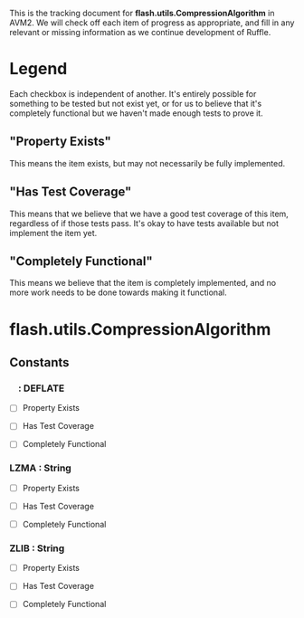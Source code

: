 This is the tracking document for **flash.utils.CompressionAlgorithm** in AVM2. We will check off each item of progress as appropriate, and fill in any relevant or missing information as we continue development of Ruffle.
# Legend

Each checkbox is independent of another. It's entirely possible for something to be tested but not exist yet, or for us to believe that it's completely functional but we haven't made enough tests to prove it.
## "Property Exists"

This means the item exists, but may not necessarily be fully implemented.
## "Has Test Coverage"

This means that we believe that we have a good test coverage of this item, regardless of if those tests pass. It's okay to have tests available but not implement the item yet.
## "Completely Functional"

This means we believe that the item is completely implemented, and no more work needs to be done towards making it functional.
# flash.utils.CompressionAlgorithm
## Constants
###     : DEFLATE

* [ ] Property Exists

* [ ] Has Test Coverage

* [ ] Completely Functional


### LZMA : String

* [ ] Property Exists

* [ ] Has Test Coverage

* [ ] Completely Functional


### ZLIB : String

* [ ] Property Exists

* [ ] Has Test Coverage

* [ ] Completely Functional